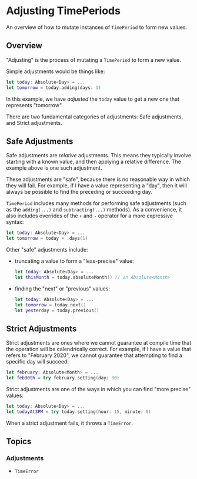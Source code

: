# Adjusting TimePeriods

An overview of how to mutate instances of ``TimePeriod`` to form new values.

## Overview

"Adjusting" is the process of mutating a ``TimePeriod`` to form a new value.

Simple adjustments would be things like:

```swift
let today: Absolute<Day> = ...
let tomorrow = today.adding(days: 1)
```

In this example, we have _adjusted_ the `today` value to get a new one that represents "tomorrow".

There are two fundamental categories of adjustments: Safe adjustments, and Strict adjustments.

## Safe Adjustments

Safe adjustments are _relative_ adjustments. This means they typically involve starting with a known value,
and then applying a relative difference. The example above is one such adjustment.

These adjustments are "safe", because there is no reasonable way in which they will fail.
For example, if I have a value representing a "day", then it will always be possible to find the preceding or succeeding day.

``TimePeriod`` includes many methods for performing safe adjustments (such as the `adding(...)` and `subtracting(...)` methods).
As a convenience, it also includes overrides of the `+` and `-` operator for a more expressive syntax:

```swift
let today: Absolute<Day> = ...
let tomorrow = today + .days(1)
```
Other "safe" adjustments include:

- truncating a value to form a "less-precise" value:
  ```swift
  let today: Absolute<Day> = ...
  let thisMonth = today.absoluteMonth() // an Absolute<Month>
  ```
- finding the "next" or "previous" values:
  ```swift
  let today: Absolute<Day> = ...
  let tomorrow = today.next()
  let yesterday = today.previous()
  ```

## Strict Adjustments

Strict adjustments are ones where we cannot guarantee at compile time that the operation will be calendrically correct.
For example, if I have a value that refers to "February 2020", we cannot guarantee that attempting to find a specific day will succeed:

```swift
let february: Absolute<Month> = ...
let feb30th = try february.setting(day: 30)
```

Strict adjustments are one of the ways in which you can find "more precise" values:

```swift
let today: Absolute<Day> = ...
let todayAt3PM = try today.setting(hour: 15, minute: 0)
```

When a strict adjustment fails, it throws a ``TimeError``.

## Topics

### Adjustments

- ``TimeError``
